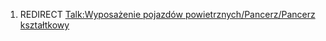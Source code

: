 1.  REDIRECT [Talk:Wyposażenie pojazdów powietrznych/Pancerz/Pancerz
    kształtkowy](Talk:Wyposażenie_pojazdów_powietrznych/Pancerz/Pancerz_kształtkowy "wikilink")